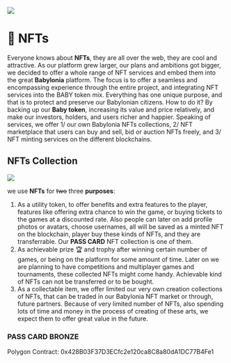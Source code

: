 ![](.gitbook/assets/SLIDES\_NFT\_003\_1x1\_withLogo.png)

# 🎴 NFTs

Everyone knows about **NFTs**, they are all over the web, they are cool and attractive. As our platform grew larger, our plans and ambitions got bigger, we decided to offer a whole range of NFT services and embed them into the great **Babylonia** platform. The focus is to offer a seamless and encompassing experience through the entire project, and integrating NFT services into the BABY token mix. Everything has one unique purpose, and that is to protect and preserve our Babylonian citizens. How to do it? By backing up our **Baby token**, increasing its value and price relatively, and make our investors, holders, and users richer and happier. 
Speaking of services, we offer 1/ our own Babylonia NFTs collections, 2/ NFT marketplace that users can buy and sell, bid or auction NFTs freely, and 3/ NFT minting services on the different blockchains.


## NFTs Collection
![](.gitbook/assets/Screenshot\_NFT\_PASSCARD\_01.png)

we use **NFTs** for ~~two~~ three **purposes**:&#x20;
1. As a utility token, to offer benefits and extra features to the player, features like offering extra chance to win the game, or buying tickets to the games at a discounted rate. Also people can later on add profile photos or avatars, choose usernames, all will be saved as a minted NFT on the blockchain, player buy these kinds of NFTs, and they are transferrable. Our **PASS CARD** NFT collection is one of them. &#x20;
2. As achievable prize 🏆 and trophy after winning certain number of games, or being on the platform for some amount of time. Later on we are planning to have competitions and multiplayer games and tournaments, these collected NFTs might come handy. Achievable kind of NFTs can not be transferred or to be bought.&#x20;
3. As a collectable item, we offer limited our very own creation collections of NFTs, that can be traded in our Babylonia NFT market or through, future partners. Because of very limited number of NFTs, also spending lots of time and money in the process of creating of these arts, we expect them to offer great value in the future. 


### PASS CARD BRONZE

Polygon Contract: 0x428B03F37D3ECfc2e120ca8C8a80dA1DC77B4Fe1

